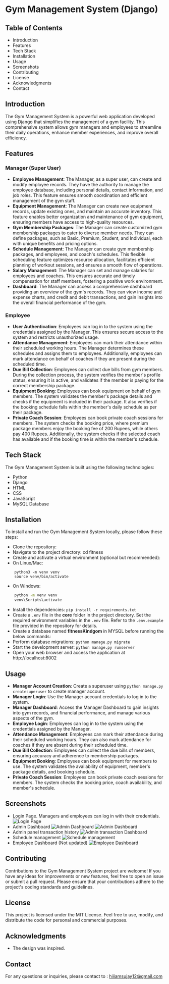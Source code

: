 # Gym Management System (Django)

## Table of Contents
- Introduction
- Features
- Tech Stack
- Installation
- Usage
- Screenshots
- Contributing
- License
- Acknowledgments
- Contact
## Introduction
The Gym Management System is a powerful web application developed using Django that simplifies the management of a gym facility. This comprehensive system allows gym managers and employees to streamline their daily operations, enhance member experiences, and improve overall efficiency.
## Features
### Manager (Super User)
- **Employee Management**: The Manager, as a super user, can create and modify employee records. They have the authority to manage the employee database, including personal details, contact information, and job roles. This feature ensures smooth coordination and efficient management of the gym staff.
- **Equipment Management**: The Manager can create new equipment records, update existing ones, and maintain an accurate inventory. This feature enables better organization and maintenance of gym equipment, ensuring members have access to high-quality resources.
- **Gym Membership Packages**: The Manager can create customized gym membership packages to cater to diverse member needs. They can define packages, such as Basic, Premium, Student, and Individual, each with unique benefits and pricing options.
- **Schedule Management**: The Manager can create gym membership packages, and employees, and coach's schedules. This flexible scheduling feature optimizes resource allocation, facilitates efficient planning of workout sessions, and ensures a smooth flow of operations.
- **Salary Management**: The Manager can set and manage salaries for employees and coaches. This ensures accurate and timely compensation for staff members, fostering a positive work environment.
- **Dashboard**: The Manager can access a comprehensive dashboard providing an overview of the gym's records. They can view income and expense charts, and credit and debit transactions, and gain insights into the overall financial performance of the gym.
### Employee
- **User Authentication**: Employees can log in to the system using the credentials assigned by the Manager. This ensures secure access to the system and restricts unauthorized usage.
- **Attendance Management**: Employees can mark their attendance within their scheduled working hours. The Manager determines these schedules and assigns them to employees. Additionally, employees can mark attendance on behalf of coaches if they are present during the scheduled time.
- **Due Bill Collection**: Employees can collect due bills from gym members. During the collection process, the system verifies the member's profile status, ensuring it is active, and validates if the member is paying for the correct membership package.
- **Equipment Booking**: Employees can book equipment on behalf of gym members. The system validates the member's package details and checks if the equipment is included in their package. It also verifies if the booking schedule falls within the member's daily schedule as per their package.
- **Private Coach Session**: Employees can book private coach sessions for members. The system checks the booking price, where premium package members enjoy the booking fee of 200 Rupees, while others pay 400 Rupees. Additionally, the system checks if the selected coach has available and if the booking time is within the member's schedule.
## Tech Stack
The Gym Management System is built using the following technologies:
- Python
- Django
- HTML
- CSS
- JavaScript
- MySQL Database
## Installation
To install and run the Gym Management System locally, please follow these steps:
- Clone the repository: 
- Navigate to the project directory: cd fitness
- Create and activate a virtual environment (optional but recommended): 
- On Linux/Mac:     
```
    python3 -m venv venv 
    source venv/bin/activate 
```    
- On Windows:     
```bash 
    python -m venv venv 
    venv\Scripts\activate  
```
- Install the dependencies: ```pip install -r requirements.txt```
- Create a `.env` file in the **core** folder in the project directory. Set the required environment variables in the `.env` file. Refer to the `.env.example` file provided in the repository for details. 
- Create a database named **fitnessKindgom** in MYSQL before running the below commands:
- Perform database migrations: ```python manage.py migrate```
- Start the development server: ```python manage.py runserver```
- Open your web browser and access the application at http://localhost:8002
## Usage
- **Manager Account Creation**: Create a superuser using ```python manage.py createsuperuser``` to create manager account.
- **Manager Login**: Use the Manager account credentials to log in to the system.
- **Manager Dashboard**: Access the Manager Dashboard to gain insights into gym records, and financial performance, and manage various aspects of the gym.
- **Employee Login**: Employees can log in to the system using the credentials assigned by the Manager.
- **Attendance Management**: Employees can mark their attendance during their scheduled working hours. They can also mark attendance for coaches if they are absent during their scheduled time.
- **Due Bill Collection**: Employees can collect the due bills of members, ensuring accuracy and adherence to membership packages.
- **Equipment Booking**: Employees can book equipment for members to use. The system validates the availability of equipment, member's package details, and booking schedule.
- **Private Coach Session**: Employees can book private coach sessions for members. The system checks the booking price, coach availability, and member's schedule.
## Screenshots
- Login Page. Managers and employees can log in with their credentials.
![Login Page](./static/img/4.png)
- Admin Dashboard
![Admin Dashboard](./static/img/5.png)
![Admin Dashboard](./static/img/6.png)
- Admin panel transaction history
![Admin transaction Dashboard](./static/img/7.png)
- Schedule management
![Schedule management](./static/img/8.png)
- Employee Dashboard (Not updated)
![Employee Dashboard](./static/img/1.png) 
## Contributing
Contributions to the Gym Management System project are welcome! If you have any ideas for improvements or new features, feel free to open an issue or submit a pull request. Please ensure that your contributions adhere to the project's coding standards and guidelines.
## License
This project is licensed under the MIT License. Feel free to use, modify, and distribute the code for personal and commercial purposes.
## Acknowledgments
- The design was inspired.
## Contact
For any questions or inquiries, please contact to : hiiiamsujay12@gmail.com
